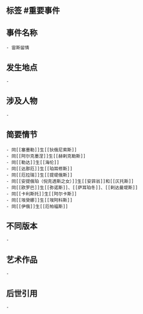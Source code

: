 ## 标签  #重要事件
## 事件名称
	- 宙斯留情
## 发生地点
	-
## 涉及人物
	-
## 简要情节
	- 同[[塞墨勒]]生[[狄俄尼索斯]]
	- 同[[阿尔克墨涅]]生[[赫剌克勒斯]]
	- 同[[勒达]]生[[海伦]]
	- 同[[达那厄]]生[[珀耳修斯]]
	- 同[[厄拉瑞]]生[[提堤俄斯]]
	- 同[[安提俄珀（倪克透斯之女）]]生[[安菲翁]]和[[仄托斯]]
	- 同[[欧罗巴]]生[[弥诺斯]]、[[萨耳珀冬]]、[[剌达曼堤斯]]
	- 同[[卡利斯托]]生[[阿尔卡斯]]
	- 同[[埃癸娜]]生[[埃阿科斯]]
	- 同[[伊俄]]生[[厄帕福斯]]
## 不同版本
	-
## 艺术作品
	-
## 后世引用
	-
